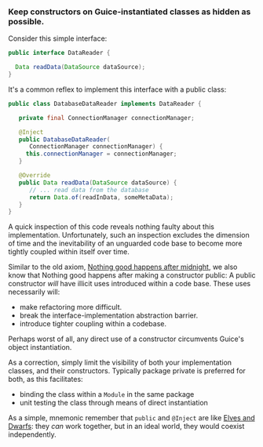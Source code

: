 ### Keep constructors on Guice-instantiated classes as hidden as possible.

Consider this simple interface:

```java
public interface DataReader {

  Data readData(DataSource dataSource);
}
```

It's a common reflex to implement this interface with a public class:

```java
public class DatabaseDataReader implements DataReader {

   private final ConnectionManager connectionManager;

   @Inject
   public DatabaseDataReader(
      ConnectionManager connectionManager) {
     this.connectionManager = connectionManager;
   }

   @Override
   public Data readData(DataSource dataSource) {
      // ... read data from the database
      return Data.of(readInData, someMetaData);
   }
}
```

A quick inspection of this code reveals nothing faulty about this
implementation. Unfortunately, such an inspection excludes the dimension of time
and the inevitability of an unguarded code base to become more tightly coupled
within itself over time.

Similar to the old axiom,
[Nothing good happens after midnight](http://www.google.com/webhp#hl=en&q=nothing+good+happens+after+midnight),
we also know that Nothing good happens after making a constructor public: A
public constructor _will_ have illicit uses introduced within a code base. These
uses necessarily will:

*   make refactoring more difficult.
*   break the interface-implementation abstraction barrier.
*   introduce tighter coupling within a codebase.

Perhaps worst of all, any direct use of a constructor circumvents Guice's object
instantiation.

As a correction, simply limit the visibility of both your implementation
classes, and their constructors. Typically package private is preferred for
both, as this facilitates:

*   binding the class within a `Module` in the same package
*   unit testing the class through means of direct instantiation

As a simple, mnemonic remember that `public` and `@Inject` are like
[Elves and Dwarfs](http://en.wikipedia.org/wiki/Dwarf_\(Middle-earth\)): they
_can_ work together, but in an ideal world, they would coexist independently.
